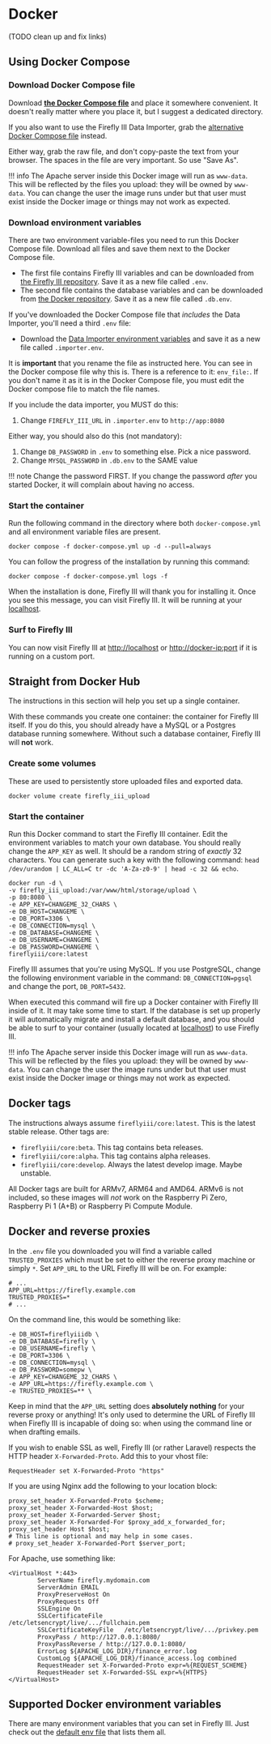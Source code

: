# Docker

(TODO clean up and fix links)

## Using Docker Compose

### Download Docker Compose file

Download **[the Docker Compose file](https://raw.githubusercontent.com/firefly-iii/docker/main/docker-compose.yml)** and place it somewhere convenient. It doesn't really matter where you place it, but I suggest a dedicated directory.

If you also want to use the Firefly III Data Importer, grab the [alternative Docker Compose file](https://raw.githubusercontent.com/firefly-iii/docker/main/docker-compose-importer.yml) instead.

Either way, grab the raw file, and don't copy-paste the text from your browser. The spaces in the file are very important. So use "Save As".

!!! info
The Apache server inside this Docker image will run as `www-data`. This will be reflected by the files you upload: they will be owned by `www-data`. You can change the user the image runs under but that user must exist inside the Docker image or things may not work as expected.

### Download environment variables

There are two environment variable-files you need to run this Docker Compose file. Download all files and save them next to the Docker Compose file.

- The first file contains Firefly III variables and can be downloaded from [the Firefly III repository](https://raw.githubusercontent.com/firefly-iii/firefly-iii/main/.env.example). Save it as a new file called `.env`.
- The second file contains the database variables and can be downloaded from [the Docker repository](https://raw.githubusercontent.com/firefly-iii/docker/main/database.env). Save it as a new file called `.db.env`.

If you've downloaded the Docker Compose file that *includes* the Data Importer, you'll need a third `.env` file:

- Download the [Data Importer environment variables](https://raw.githubusercontent.com/firefly-iii/data-importer/main/.env.example) and save it as a new file called `.importer.env`.

It is **important** that you rename the file as instructed here. You can see in the Docker compose file why this is. There is a reference to it: `env_file:`. If you don't name it as it is in the Docker Compose file, you must edit the Docker compose file to match the file names.

If you include the data importer, you MUST do this:

1. Change `FIREFLY_III_URL` in `.importer.env` to `http://app:8080`

Either way, you should also do this (not mandatory):

1. Change `DB_PASSWORD` in `.env` to something else. Pick a nice password.
2. Change `MYSQL_PASSWORD` in `.db.env` to the SAME value

!!! note
Change the password FIRST. If you change the password *after* you started Docker, it will complain about having no access.

### Start the container

Run the following command in the directory where both `docker-compose.yml` and all environment variable files are present.

```text
docker compose -f docker-compose.yml up -d --pull=always
```

You can follow the progress of the installation by running this command:

```text
docker compose -f docker-compose.yml logs -f
```

When the installation is done, Firefly III will thank you for installing it. Once you see this message, you can visit Firefly III. It will be running at your [localhost](http://localhost).

### Surf to Firefly III

You can now visit Firefly III at [http://localhost](http://localhost) or [http://docker-ip:port](http://docker-ip:port) if it is running on a custom port.

## Straight from Docker Hub

The instructions in this section will help you set up a single container.

With these commands you create one container: the container for Firefly III itself. If you do this, you should already have a MySQL or a Postgres database running somewhere. Without such a database container, Firefly III will **not** work.

### Create some volumes

These are used to persistently store uploaded files and exported data.

```text
docker volume create firefly_iii_upload
```

### Start the container

Run this Docker command to start the Firefly III container. Edit the environment variables to match your own database. You should really change the `APP_KEY` as well. It should be a random string of _exactly_ 32 characters. You can generate such a key with the following command: `head /dev/urandom | LC_ALL=C tr -dc 'A-Za-z0-9' | head -c 32 && echo`.

```text
docker run -d \
-v firefly_iii_upload:/var/www/html/storage/upload \
-p 80:8080 \
-e APP_KEY=CHANGEME_32_CHARS \
-e DB_HOST=CHANGEME \
-e DB_PORT=3306 \
-e DB_CONNECTION=mysql \
-e DB_DATABASE=CHANGEME \
-e DB_USERNAME=CHANGEME \
-e DB_PASSWORD=CHANGEME \
fireflyiii/core:latest
```

Firefly III assumes that you're using MySQL. If you use PostgreSQL, change the following environment variable in the command: `DB_CONNECTION=pgsql` and change the port, `DB_PORT=5432`.

When executed this command will fire up a Docker container with Firefly III inside of it. It may take some time to start. If the database is set up properly it will automatically migrate and install a default database, and you should be able to surf to your container (usually located at [localhost](http://localhost)) to use Firefly III.

!!! info
The Apache server inside this Docker image will run as `www-data`. This will be reflected by the files you upload: they will be owned by `www-data`. You can change the user the image runs under but that user must exist inside the Docker image or things may not work as expected.

## Docker tags

The instructions always assume `fireflyiii/core:latest`. This is the latest stable release. Other tags are:

* `fireflyiii/core:beta`. This tag contains beta releases.
* `fireflyiii/core:alpha`. This tag contains alpha releases.
* `fireflyiii/core:develop`. Always the latest develop image. Maybe unstable.

All Docker tags are built for ARMv7, ARM64 and AMD64. ARMv6 is not included, so these images will *not* work on the Raspberry Pi Zero, Raspberry Pi 1 (A+B) or Raspberry Pi Compute Module.

## Docker and reverse proxies

In the `.env` file you downloaded you will find a variable called `TRUSTED_PROXIES` which must be set to either the reverse proxy machine or simply `*`. Set `APP_URL` to the URL Firefly III will be on. For example:

```text
# ...
APP_URL=https://firefly.example.com
TRUSTED_PROXIES=*
# ...
```

On the command line, this would be something like:

```text
-e DB_HOST=fireflyiiidb \
-e DB_DATABASE=firefly \
-e DB_USERNAME=firefly \
-e DB_PORT=3306 \
-e DB_CONNECTION=mysql \
-e DB_PASSWORD=somepw \
-e APP_KEY=CHANGEME_32_CHARS \
-e APP_URL=https://firefly.example.com \
-e TRUSTED_PROXIES=** \
```

Keep in mind that the `APP_URL` setting does **absolutely nothing** for your reverse proxy or anything! It's only used to determine the URL of Firefly III when Firefly III is incapable of doing so: when using the command line or when drafting emails.

If you wish to enable SSL as well, Firefly III (or rather Laravel) respects the HTTP header `X-Forwarded-Proto`. Add this to your vhost file:

```text
RequestHeader set X-Forwarded-Proto "https"
```

If you are using Nginx add the following to your location block:

```text
proxy_set_header X-Forwarded-Proto $scheme;
proxy_set_header X-Forwarded-Host $host;
proxy_set_header X-Forwarded-Server $host;
proxy_set_header X-Forwarded-For $proxy_add_x_forwarded_for;
proxy_set_header Host $host;
# This line is optional and may help in some cases.
# proxy_set_header X-Forwarded-Port $server_port;
```

For Apache, use something like:

```text
<VirtualHost *:443>
        ServerName firefly.mydomain.com
        ServerAdmin EMAIL
        ProxyPreserveHost On
        ProxyRequests Off
        SSLEngine On
        SSLCertificateFile      /etc/letsencrypt/live/.../fullchain.pem
        SSLCertificateKeyFile   /etc/letsencrypt/live/.../privkey.pem
        ProxyPass / http://127.0.0.1:8080/
        ProxyPassReverse / http://127.0.0.1:8080/
        ErrorLog ${APACHE_LOG_DIR}/finance_error.log
        CustomLog ${APACHE_LOG_DIR}/finance_access.log combined
        RequestHeader set X-Forwarded-Proto expr=%{REQUEST_SCHEME}
        RequestHeader set X-Forwarded-SSL expr=%{HTTPS}
</VirtualHost>
```

## Supported Docker environment variables

There are many environment variables that you can set in Firefly III. Just check out the [default env file](https://raw.githubusercontent.com/firefly-iii/firefly-iii/main/.env.example) that lists them all.

